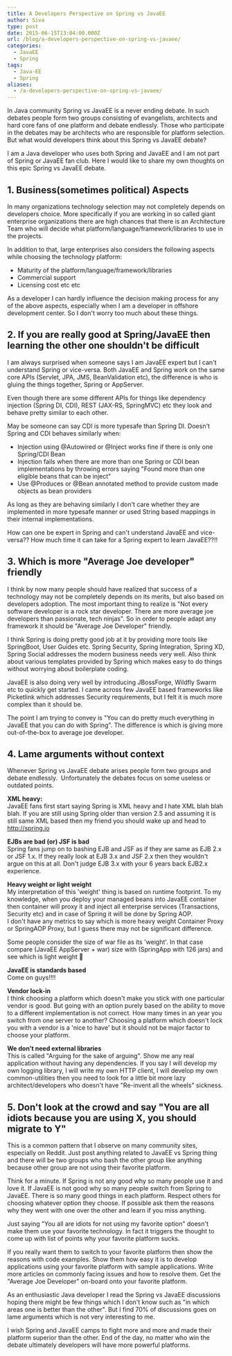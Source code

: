```yaml
---
title: A Developers Perspective on Spring vs JavaEE
author: Siva
type: post
date: 2015-06-15T13:04:00.000Z
url: /blog/a-developers-perspective-on-spring-vs-javaee/
categories:
  - JavaEE
  - Spring
tags:
  - Java-EE
  - Spring
aliases:
  - /a-developers-perspective-on-spring-vs-javaee/
---
```

In Java community Spring vs JavaEE is a never ending debate. In such debates people form two groups consisting of evangelists, architects and hard core fans of one platform and debate endlessly. Those who participate in the debates may be architects who are responsible for platform selection. But what would developers think about this Spring vs JavaEE debate?

I am a Java developer who uses both Spring and JavaEE and I am not part of Spring or JavaEE fan club. Here I would like to share my own thoughts on this epic Spring vs JavaEE debate.

## 1. Business(sometimes political) Aspects  
In many organizations technology selection may not completely depends on developers choice. More specifically if you are working in so called giant enterprise organizations there are high chances that there is an Architecture Team who will decide what platform/language/framework/libraries to use in the projects.

In addition to that, large enterprises also considers the following aspects while choosing the technology platform:

  * Maturity of the platform/language/framework/libraries
  * Commercial support
  * Licensing cost&nbsp;etc etc

As a developer I can hardly influence the decision making process for any of the above aspects, especially when I am a developer in offshore development center. So I don't worry too much about these things.

## 2. If you are really good at Spring/JavaEE then learning the other one shouldn't be difficult 
I am always surprised when someone says I am JavaEE expert but I can't understand Spring or vice-versa. Both JavaEE and Spring work on the same core APIs (Servlet, JPA, JMS, BeanValidation etc), the difference is who is gluing the things together, Spring or AppServer.

Even though there are some different APIs for things like dependency injection (Spring DI, CDI), REST (JAX-RS, SpringMVC) etc they look and behave pretty similar to each other.

May be someone can say CDI is more typesafe than Spring DI. Doesn't Spring and CDI behaves similarly when:

  * Injection using @Autowired or @Inject works fine if there is only one Spring/CDI Bean
  * Injection fails when there are more than one Spring or CDI bean implementations by throwing errors saying "Found more than one eligible beans that can be inject"
  * Use @Produces or @Bean annotated method to provide custom made objects as bean providers

As long as they are behaving similarly I don't care whether they are implemented in more typesafe manner or used String based mappings in their internal implementations.

How can one be expert in Spring and can't understand JavaEE and vice-versa?? How much time it can take for a Spring expert to learn JavaEE??!!

## 3. Which is more "Average Joe developer" friendly  
I think by now many people should have realized that success of a technology may not be completely depends on its merits, but also based on developers adoption. The most important thing to realize is "Not every software developer is a rock star developer. There are more average joe developers than passionate, tech ninjas". So in order to people adapt any framework it should be "Average Joe Developer" friendly.

I think Spring is doing pretty good job at it by providing more tools like SpringBoot, User Guides etc. Spring Security, Spring Integration, Spring XD, Spring Social addresses the modern business needs very well. Also think about various templates provided by Spring which makes easy to do things without worrying about boilerplate coding.

JavaEE is also doing very well by introducing JBossForge, Wildfly Swarm etc to quickly get started. I came across few JavaEE based frameworks like Picketlink which addresses Security requirements, but I felt it is much more complex than it should be.

The point I am trying to convey is "You can do pretty much everything in JavaEE that you can do with Spring". The difference is which is giving more out-of-the-box to average joe developer.

## 4. Lame arguments without context  
Whenever Spring vs JavaEE debate arises people form two groups and debate endlessly. &nbsp;Unfortunately the debates focus on some useless or outdated points.

**XML heavy:&nbsp;**  
JavaEE fans first start saying Spring is XML heavy and I hate XML blah blah blah. If you are still using Spring older than version 2.5 and assuming it is still same XML based then my friend you should wake up and head to http://spring.io

**EJBs are bad (or) JSF is bad**  
Spring fans jump on to bashing EJB and JSF as if they are same as EJB 2.x or JSF 1.x. If they really look at EJB 3.x and JSF 2.x then they wouldn't argue on this at all. Don't judge EJB 3.x with your 6 years back EJB2.x experience.

**Heavy weight or light weight**  
My interpretation of this 'weight' thing is based on runtime footprint. To my knowledge, when you deploy your managed beans into JavaEE container then container will proxy it and inject all enterprise services (Transactions, Security etc) and in case of Spring it will be done by Spring AOP.  
I don't have any metrics to say which is more heavy weight Container Proxy or SpringAOP Proxy, but I guess there may not be significant difference.  

Some people consider the size of war file as its 'weight'. In that case compare (JavaEE AppServer + war) size with (SpringApp with 126 jars) and see which is light weight 🙂  

**JavaEE is standards based**  
Come on guys!!!!  

**Vendor lock-in**  
I think choosing a platform which doesn't make you stick with one particular vendor is good. But going with an option purely based on the ability to move to a different implementation is not correct. How many times in an year you switch from one server to another? Choosing a platform which doesn't lock you with a vendor is a 'nice to have' but it should not be major factor to choose your platform.

**We don't need external libraries**  
This is called "Arguing for the sake of arguing". Show me any real application without having any dependencies. If you say I will develop my own logging library, I will write my own HTTP client, I will develop my own common-utilities then you need to look for a little bit more lazy architect/developers who doesn't have "Re-invent all the wheels" sickness.  
 
## 5. Don't look at the crowd and say "You are all idiots because you are using X, you should migrate to Y"  
This is a common pattern that I observe on many community sites, especially on Reddit. Just post anything related to JavaEE vs Spring thing and there will be two groups who bash the other group like anything because other group are not using their favorite platform.  
 
Think for a minute. If Spring is not any good why so many people use it and love it. If JavaEE is not good why so many people switch from Spring to JavaEE. There is so many good things in each platform. Respect others for choosing whatever option they choose. If possible ask them the reasons why they went with one over the other and learn if you miss anything.  
 
Just saying "You all are idiots for not using my favorite option" doesn't make them use your favorite technology. In fact it triggers the thought to come up with list of points why your favorite platform sucks.  
 
If you really want them to switch to your favorite platform then show the reasons with code examples. Show them how easy it is to develop applications using your favorite platform with sample applications. Write more articles on commonly facing issues and how to resolve them. Get the "Average Joe Developer" on-board onto your favorite platform.  
 
As an enthusiastic Java developer I read the Spring vs JavaEE discussions hoping there might be few things which I don't know such as "in which areas one is better than the other". But I find 70% of discussions goes on lame arguments which is not very interesting to me.

I wish Spring and JavaEE camps to fight more and more and made their platform superior than the other. End of the day, no matter who win the debate ultimately developers will have more powerful platforms.  
 
